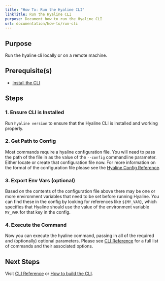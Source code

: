 ```yaml
---
title: "How To: Run the Hyaline CLI"
linkTitle: Run the Hyaline CLI
purpose: Document how to run the Hyaline CLI
url: documentation/how-to/run-cli
---
```

## Purpose
Run the hyaline cli locally or on a remote machine.

## Prerequisite(s)
* [Install the CLI](./01-install-cli.md)

## Steps

### 1. Ensure CLI is Installed
Run `hyaline version` to ensure that the Hyaline CLI is installed and working properly.

### 2. Get Path to Config
Most commands require a hyaline configuration file. You will need to pass the path of the file in as the value of the `--config` commandline parameter. Either locate or create that configuration file now. For more information on the format of the configuration file please see the [Hyaline Config Reference](../04-reference/01-config.md).

### 3. Export Env Vars (optional)
Based on the contents of the configuration file above there may be one or more environment variables that need to be set before running Hyaline. You can find these in the config by looking for references like `${MY_VAR}`, which specifies that Hyaline should use the value of the environment variable `MY_VAR` for that key in the config.

### 4. Execute the Command
Now you can execute the hyaline command, passing in all of the required and (optionally) optional parameters. Please see [CLI Reference](../04-reference/02-cli.md) for a full list of commands and their associated options.

## Next Steps
Visit [CLI Reference](../04-reference/02-cli.md) or [How to build the CLI](./05-build-cli.md).